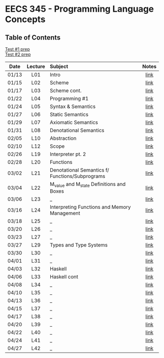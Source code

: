 # EECS 345 - Programming Language Concepts

## Table of Contents

[Test #1 prep](TP01.md)  
[Test #2 prep](TP01.md)  

Date | Lecture | Subject | Notes
:--: | :-: | :------ | :---:
 01/13 | L01 | Intro | [link](L01.md)
 01/15 | L02 | Scheme | [link](L02.md)
 01/17 | L03 | Scheme cont. | [link](L03.md)
 01/22 | L04 | Programming #1 | [link](L04.md)
 01/24 | L05 | Syntax & Semantics | [link](L05.md)
 01/27 | L06 | Static Semantics | [link](L06.md)
 01/29 | L07 | Axiomatic Semantics | [link](L07.md)
 01/31 | L08 | Denotational Semantics | [link](L08.md)
 02/05 | L10 | Abstraction | [link](L10.md)
 02/10 | L12 | Scope | [link](L12.md)
 02/26 | L19 | Interpreter pt. 2 | [link](L19.md)
 02/28 | L20 | Functions | [link](L20.md)
 03/02 | L21 | Denotational Semantics f/ Functions/Subprograms | [link](L21.md)
 03/04 | L22 | M<sub>value</sub> and M<sub>state</sub> Definitions and Boxes | [link](L22.md)
 03/06 | L23 | _ | [link](L23.md)
 03/16 | L24 | Interpreting Functions and Memory Management | [link](L24.md)
 03/18 | L25 | _ | [link](L25.md)
 03/20 | L26 | _ | [link](L26.md)
 03/23 | L27 | _ | [link](L27.md)
 03/27 | L29 | Types and Type Systems | [link](L29.md)
 03/30 | L30 | _ | [link](L30.md)
 04/01 | L31 | _ | [link](L31.md)
 04/03 | L32 | Haskell | [link](in_class_programming/Haskell01.hs)
 04/06 | L33 | Haskell cont | [link](in_class_programming/Haskell02.hs)
 04/08 | L34 | _ | [link](L34.md)
 04/10 | L35 | _ | [link](L35.md)
 04/13 | L36 | _ | [link](L36.md)
 04/15 | L37 | _ | [link](L37.md)
 04/17 | L38 | _ | [link](L38.md)
 04/20 | L39 | _ | [link](L39.md)
 04/22 | L40 | _ | [link](L40.md)
 04/24 | L41 | _ | [link](L41.md)
 04/27 | L42 | _ | [link](L42.md)